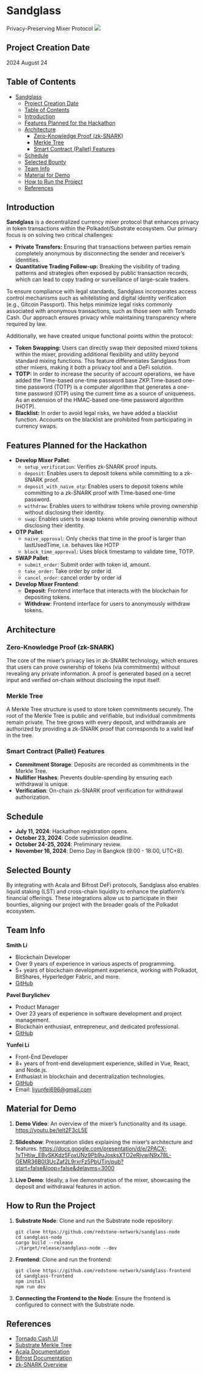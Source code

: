 # Sandglass
Privacy-Preserving Mixer Protocol
![](./doc/logo.png)

## Project Creation Date
2024 August 24

## Table of Contents
- [Sandglass](#sandglass)
  - [Project Creation Date](#project-creation-date)
  - [Table of Contents](#table-of-contents)
  - [Introduction](#introduction)
  - [Features Planned for the Hackathon](#features-planned-for-the-hackathon)
  - [Architecture](#architecture)
    - [Zero-Knowledge Proof (zk-SNARK)](#zero-knowledge-proof-zk-snark)
    - [Merkle Tree](#merkle-tree)
    - [Smart Contract (Pallet) Features](#smart-contract-pallet-features)
  - [Schedule](#schedule)
  - [Selected Bounty](#selected-bounty)
  - [Team Info](#team-info)
  - [Material for Demo](#material-for-demo)
  - [How to Run the Project](#how-to-run-the-project)
  - [References](#references)


## Introduction
**Sandglass** is a decentralized currency mixer protocol that enhances privacy in token transactions within the Polkadot/Substrate ecosystem. Our primary focus is on solving two critical challenges:

- **Private Transfers:** Ensuring that transactions between parties remain completely anonymous by disconnecting the sender and receiver’s identities.
- **Quantitative Trading Follow-up:** Breaking the visibility of trading patterns and strategies often exposed by public transaction records, which can lead to copy trading or surveillance of large-scale traders.

To ensure compliance with legal standards, Sandglass incorporates access control mechanisms such as whitelisting and digital identity verification (e.g., Gitcoin Passport). This helps minimize legal risks commonly associated with anonymous transactions, such as those seen with Tornado Cash. Our approach ensures privacy while maintaining transparency where required by law.

Additionally, we have created unique functional points within the protocol:

- **Token Swapping:** Users can directly swap their deposited mixed tokens within the mixer, providing additional flexibility and utility beyond standard mixing functions. This feature differentiates Sandglass from other mixers, making it both a privacy tool and a DeFi solution.
- **TOTP:** In order to increase the security of account operations, we have added the  Time-based one-time password base ZKP.Time-based one-time password (TOTP) is a computer algorithm that generates a one-time password (OTP) using the current time as a source of uniqueness. As an extension of the HMAC-based one-time password algorithm (HOTP).
- **Blacklist:** In order to avoid legal risks, we have added a blacklist function. Accounts on the blacklist are prohibited from participating in currency swaps.

## Features Planned for the Hackathon
- **Develop Mixer Pallet**:
  - `setup_verification`: Verifies zk-SNARK proof inputs.
  - `deposit`: Enables users to deposit tokens while committing to a zk-SNARK proof.
  - `deposit_with_naive_otp`: Enables users to deposit tokens while committing to a zk-SNARK proof with Time-based one-time password.
  - `withdraw`: Enables users to withdraw tokens while proving ownership without disclosing their identity.
  - `swap`: Enables users to swap tokens while proving ownership without disclosing their identity.
- **OTP Pallet**:
  - `naive_approval`: Only checks that time in the proof is larger than lastUsedTime, i.e. behaves like HOTP
  - `block_time_approval`: Uses block timestamp to validate time, TOTP.
- **SWAP Pallet**:
  - `submit_order`: Submit order with token id, amount.
  - `take_order`: Take order by order id.
  - `cancel_order`:  cancel order by order id
- **Develop Mixer Frontend**:
  - **Deposit**: Frontend interface that interacts with the blockchain for depositing tokens.
  - **Withdraw**: Frontend interface for users to anonymously withdraw tokens.

## Architecture

### Zero-Knowledge Proof (zk-SNARK)
The core of the mixer’s privacy lies in zk-SNARK technology, which ensures that users can prove ownership of tokens (via commitments) without revealing any private information. A proof is generated based on a secret input and verified on-chain without disclosing the input itself.

### Merkle Tree
A Merkle Tree structure is used to store token commitments securely. The root of the Merkle Tree is public and verifiable, but individual commitments remain private. The tree grows with every deposit, and withdrawals are authorized by providing a zk-SNARK proof that corresponds to a valid leaf in the tree.

### Smart Contract (Pallet) Features
- **Commitment Storage**: Deposits are recorded as commitments in the Merkle Tree.
- **Nullifier Hashes**: Prevents double-spending by ensuring each withdrawal is unique.
- **Verification**: On-chain zk-SNARK proof verification for withdrawal authorization.

## Schedule
- **July 11, 2024**: Hackathon registration opens.
- **October 23, 2024**: Code submission deadline.
- **October 24-25, 2024**: Preliminary review.
- **November 16, 2024**: Demo Day in Bangkok (9:00 - 18:00, UTC+8).

## Selected Bounty
By integrating with Acala and Bifrost DeFi protocols, Sandglass also enables liquid staking (LST) and cross-chain liquidity to enhance the platform’s financial offerings. These integrations allow us to participate in their bounties, aligning our project with the broader goals of the Polkadot ecosystem.

## Team Info

**Smith Li**
- Blockchain Developer
- Over 9 years of experience in various aspects of programming.
- 5+ years of blockchain development experience, working with Polkadot, BitShares, Hyperledger Fabric, and more.
- [GitHub](https://github.com/baidang201)

**Pavel Burylichev**
- Product Manager
- Over 23 years of experience in software development and project management.
- Blockchain enthusiast, entrepreneur, and dedicated professional.
- [GitHub](https://github.com/uchu)

**Yunfei Li**
- Front-End Developer
- 8+ years of front-end development experience, skilled in Vue, React, and Node.js.
- Enthusiast in blockchain and decentralization technologies.
- [GitHub](https://github.com/liyunfei22)
- Email: liyunfei696@gmail.com

## Material for Demo
1. **Demo Video**: An overview of the mixer’s functionality and its usage.
https://youtu.be/lelt2F3cL5E

1. **Slideshow**: Presentation slides explaining the mixer’s architecture and features.
https://docs.google.com/presentation/d/e/2PACX-1vTHtiw_EBvSKKdz5FoxUNz9Pb9uJosksXTO2eRjvwiN9x78L-GEMR36B0I3UcZaf2L9rxrFz5PbUTjn/pub?start=false&loop=false&delayms=3000
1. **Live Demo**: Ideally, a live demonstration of the mixer, showcasing the deposit and withdrawal features in action.

## How to Run the Project

1. **Substrate Node**: Clone and run the Substrate node repository:
   ```
   git clone https://github.com/redstone-network/sandglass-node
   cd sandglass-node
   cargo build --release
   ./target/release/sandglass-node --dev
   ```

2. **Frontend**: Clone and run the frontend:
   ```
   git clone https://github.com/redstone-network/sandglass-frontend
   cd sandglass-frontend
   npm install
   npm run dev
   ```

3. **Connecting the Frontend to the Node**: Ensure the frontend is configured to connect with the Substrate node.

## References
- [Tornado Cash UI](https://github.com/tornadocash/tornado-classic-ui)
- [Substrate Merkle Tree](https://paritytech.github.io/polkadot-sdk/master/binary_merkle_tree/index.html)
- [Acala Documentation](https://evmdocs.acala.network/)
- [Bifrost Documentation](https://docs.bifrost.io/builders/liquid-staking-x-slpx)
- [zk-SNARK Overview](https://learnblockchain.cn/article/270)

